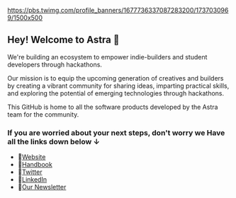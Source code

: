 https://pbs.twimg.com/profile_banners/1677736337087283200/1737030969/1500x500
## Hey! Welcome to Astra 👋

We're building an ecosystem to empower indie-builders and student developers through hackathons.

Our mission is to equip the upcoming generation of creatives and builders by creating a vibrant community for sharing ideas, imparting practical skills, and exploring the potential of emerging technologies through hackathons.

This GitHub is home to all the software products developed by the Astra team for the community.

### If you are worried about your next steps, don't worry we Have all the links down below ↓

- 🔗[Website](https://theastra.org)
- 🔗[Handbook](https://sparkhandbook.vercel.app)
- 🔗[Twitter](https://twitter.com/astraorg)
- 🔗[LinkedIn](https://www.linkedin.com/company/astraorg)
- 🔗[Our Newsletter](https://astraorg.substack.com)
